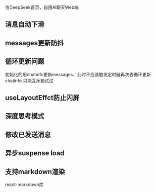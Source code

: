 仿DeepSeek首页，自用AI聊天Web端


## 消息自动下滑

## messages更新防抖

## 循环更新问题
初始化的用chatinfo更新messages，此时不应该触发定时器再次去循环更新chatinfo
只能互斥锁试试

## useLayoutEffct防止闪屏

## 深度思考模式

## 修改已发送消息

## 异步suspense load

## 支持markdown渲染
react-markdown库